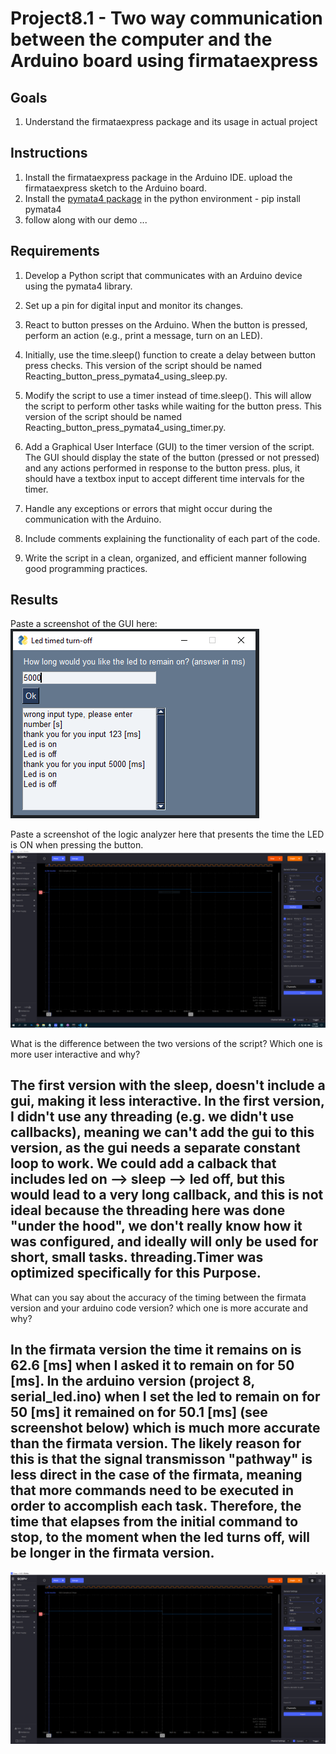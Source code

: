# Project8.1 - Two way communication between the computer and the Arduino board using firmataexpress

## Goals
1. Understand the firmataexpress package and its usage in actual project

## Instructions
1. Install the firmataexpress package in the Arduino IDE. upload the firmataexpress sketch to the Arduino board.
2. Install the [pymata4 package](https://mryslab.github.io/pymata4/install_pymata4/) in the python environment - pip install pymata4 
3. follow along with our demo ...

## Requirements

1. Develop a Python script that communicates with an Arduino device using the pymata4 library.
2. Set up a pin for digital input and monitor its changes.
3. React to button presses on the Arduino. When the button is pressed, perform an action (e.g., print a message, turn on an LED).
4. Initially, use the time.sleep() function to create a delay between button press checks. This version of the script should be named Reacting_button_press_pymata4_using_sleep.py. 
5. Modify the script to use a timer instead of time.sleep(). This will allow the script to perform other tasks while waiting for the button press. This version of the script should be named Reacting_button_press_pymata4_using_timer.py.
6. Add a Graphical User Interface (GUI) to the timer version of the script. The GUI should display the state of the button (pressed or not pressed) and any actions performed in response to the button press. plus, it should have a textbox input to accept different time intervals for the timer.

7. Handle any exceptions or errors that might occur during the communication with the Arduino.
8. Include comments explaining the functionality of each part of the code.
9. Write the script in a clean, organized, and efficient manner following good programming practices.

## Results ##
Paste a screenshot of the GUI here:
![alt text](image.png)

Paste a screenshot of the logic analyzer here that presents the time the LED is ON when pressing the button.
![alt text](image-1.png)

What is the difference between the two versions of the script? Which one is more user interactive and why?
## The first version with the sleep, doesn't include a gui, making it less interactive. In the first version, I didn't use any threading (e.g. we didn't use callbacks), meaning we can't add the gui to this version, as the gui needs a separate constant loop to work. We could add a calback that includes led on --> sleep --> led off, but this would lead to a very long callback, and this is not ideal because the threading here was done "under the hood", we don't really know how it was configured, and ideally will only be used for short, small tasks. threading.Timer was optimized specifically for this Purpose.

What can you say about the accuracy of the timing between the firmata version and your arduino code version?
which one is more accurate and why?
## In the firmata version the time it remains on is 62.6 [ms] when I asked it to remain on for 50 [ms]. In the arduino version (project 8, serial_led.ino) when I set the led to remain on for 50 [ms] it remained on for 50.1 [ms] (see screenshot below) which is much more accurate than the firmata version. The likely reason for this is that the signal transmisson "pathway" is less direct in the case of the firmata, meaning that more commands need to be executed in order to accomplish each task. Therefore, the time that elapses from the initial command to stop, to the moment when the led turns off, will be longer in the firmata version.

![alt text](image-2.png)